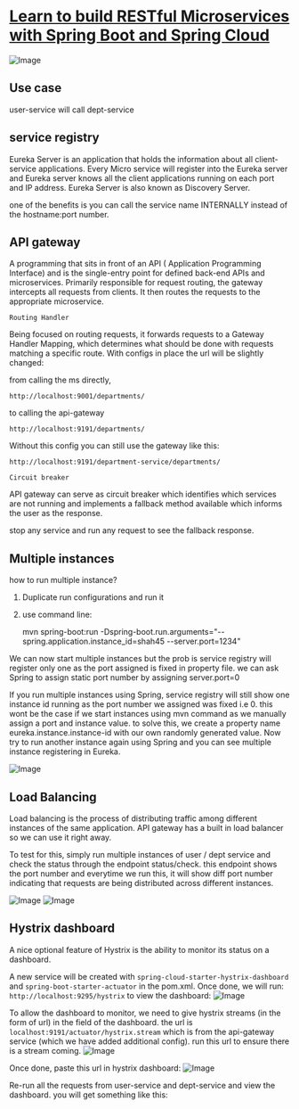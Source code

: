 # [Learn to build RESTful Microservices with Spring Boot and Spring Cloud](https://www.udemy.com/course/spring-boot-microservices-and-spring-cloud/)

![Image](./src/main/resources/microservice-architecture.png)
## Use case

user-service will call dept-service

## service registry

Eureka Server is an application that holds the information about all client-service applications. Every Micro service will register into the Eureka server and Eureka server knows all the client applications running on each port and IP address. Eureka Server is also known as Discovery Server.

one of the benefits is you can call the service name INTERNALLY instead of the hostname:port number.

## API gateway

A programming that sits in front of an API ( Application Programming Interface) and is the single-entry point for defined back-end APIs and microservices. Primarily responsible for request routing, the gateway intercepts all requests from clients. It then routes the requests to the appropriate microservice.

`Routing Handler`

Being focused on routing requests, it forwards requests to a Gateway Handler Mapping, which determines what should be done with requests matching a specific route. With configs in place the url will be slightly changed:

from calling the ms directly,

    http://localhost:9001/departments/

to calling the api-gateway

    http://localhost:9191/departments/

Without this config you can still use the gateway like this:

    http://localhost:9191/department-service/departments/

`Circuit breaker`

API gateway can serve as circuit breaker which identifies which services are not running and implements a fallback method available which informs the user as the response.

stop any service and run any request to see the fallback response.

## Multiple instances

how to run multiple instance?

1. Duplicate run configurations and run it
2. use command line:

    mvn spring-boot:run -Dspring-boot.run.arguments="--spring.application.instance_id=shah45 --server.port=1234"

We can now start multiple instances but the prob is service registry will register only one as the port assigned is fixed in property file. we can ask Spring to assign static port number by assigning server.port=0

If you run multiple instances using Spring, service registry will still show one instance id running as the port number we assigned was fixed i.e 0. this wont be the case if we start instances using mvn command as we manually assign a port and instance value. to solve this, we create a property name eureka.instance.instance-id with our own randomly generated value. Now try to run another instance again using Spring and you can see multiple instance registering in Eureka.


![Image](./src/main/resources/eureka-dashboard.PNG)

## Load Balancing

Load balancing is the process of distributing traffic among different instances of the same application. API gateway has a built in load balancer so we can use it right away. 

To test for this, simply run multiple instances of user / dept service and check the status through the endpoint status/check. this endpoint shows the port number and everytime we run this, it will show diff port number indicating that requests are being distributed across different instances.

![Image](./src/main/resources/load-balancer1.PNG)
![Image](./src/main/resources/load-balancer2.PNG)

## Hystrix dashboard

A nice optional feature of Hystrix is the ability to monitor its status on a dashboard.

A new service will be created with `spring-cloud-starter-hystrix-dashboard` and `spring-boot-starter-actuator` in the pom.xml. Once done, we will run: `http://localhost:9295/hystrix` to view the dashboard:
![Image](./src/main/resources/hystrix-dashboard.PNG)

To allow the dashboard to monitor, we need to give hystrix streams (in the form of url) in the field of the dashboard. the url is `localhost:9191/actuator/hystrix.stream` which is from the api-gateway service (which we have added additional config). run this url to ensure there is a stream coming.
![Image](./src/main/resources/hystrix-stream.PNG)

Once done, paste this url in hystrix dashboard:
![Image](./src/main/resources/hystrix-dashboard2.PNG )

Re-run all the requests from user-service and dept-service and view the dashboard. you will get something like this:
